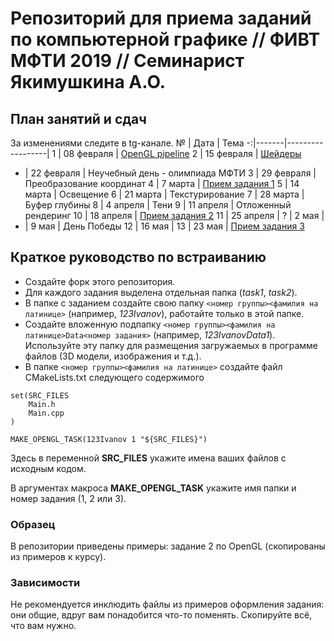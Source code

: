 # Репозиторий для приема заданий по компьютерной графике // ФИВТ МФТИ 2019 // Семинарист Якимушкина А.О.
## План занятий и сдач
За изменениями следите в tg-канале.
№ | Дата | Тема
-:|-------|------------------|
1 | 08 февраля | [OpenGL pipeline](https://docs.google.com/presentation/d/18ZKk9kvYfxh9F_o5GDKR_1OE4UnPr_MUqmbpalIw5LU/edit?usp=sharing)
2 | 15 февраля | [Шейдеры](https://docs.google.com/presentation/d/1uJYBbgDtWnDAvi_6s3Pj6oR0mVJ0XIqXm6ch5_CqGaQ/edit?usp=sharing)
- | 22 февраля | Неучебный день - олимпиада МФТИ
3 | 29 февраля | Преобразование координат
4 | 7 марта | [Прием задания 1](https://bitbucket.org/AndrewFedorov/opengl_samples/wiki/%D0%97%D0%B0%D0%B4%D0%B0%D0%BD%D0%B8%D1%8F)
5 | 14 марта | Освещение
6 | 21 марта | Текстурирование
7 | 28 марта | Буфер глубины
8 | 4 апреля | Тени
9 | 11 апреля | Отложенный рендеринг
10 | 18 апреля | [Прием задания 2](https://bitbucket.org/AndrewFedorov/opengl_samples/wiki/%D0%97%D0%B0%D0%B4%D0%B0%D0%BD%D0%B8%D1%8F)
11 | 25 апреля | 
? | 2 мая | 
- | 9 мая | День Победы
12 | 16 мая | 
13 | 23 мая | [Прием задания 3](https://bitbucket.org/AndrewFedorov/opengl_samples/wiki/%D0%97%D0%B0%D0%B4%D0%B0%D0%BD%D0%B8%D1%8F)

## Краткое руководство по встраиванию

* Создайте форк этого репозитория.
* Для каждого задания выделена отдельная папка (*task1*, *task2*).
* В папке с заданием создайте свою папку `<номер группы><фамилия на латинице>` (например, *123Ivanov*), работайте только в этой папке.
* Создайте вложенную подпапку `<номер группы><фамилия на латинице>Data<номер задания>` (например, *123IvanovData1*). Используйте эту папку для размещения загружаемых в программе файлов (3D модели, изображения и т.д.).
* В папке `<номер группы><фамилия на латинице>` создайте файл CMakeLists.txt следующего содержимого

```
set(SRC_FILES
    Main.h
    Main.cpp
)

MAKE_OPENGL_TASK(123Ivanov 1 "${SRC_FILES}")
```

Здесь в переменной **SRC_FILES** укажите имена ваших файлов с исходным кодом.
    
В аргументах макроса **MAKE_OPENGL_TASK** укажите имя папки и номер задания (1, 2 или 3).

### Образец
В репозитории приведены примеры: задание 2 по OpenGL (скопированы из примеров к курсу).

### Зависимости
Не рекомендуется инклюдить файлы из примеров оформления задания: они общие, вдруг вам понадобится что-то поменять.
Скопируйте всё, что вам нужно.